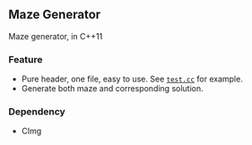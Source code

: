 ## Maze Generator

Maze generator, in C++11

### Feature

- Pure header, one file, easy to use. See [`test.cc`](test.cc) for example.
- Generate both maze and corresponding solution.

### Dependency

- CImg
